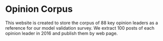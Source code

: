 # Opinion Corpus
This website is created to store the corpus of 88 key opinion leaders as a reference for our model validation survey. We extract 100 posts of each opinion leader in 2016 and publish them by web page.

